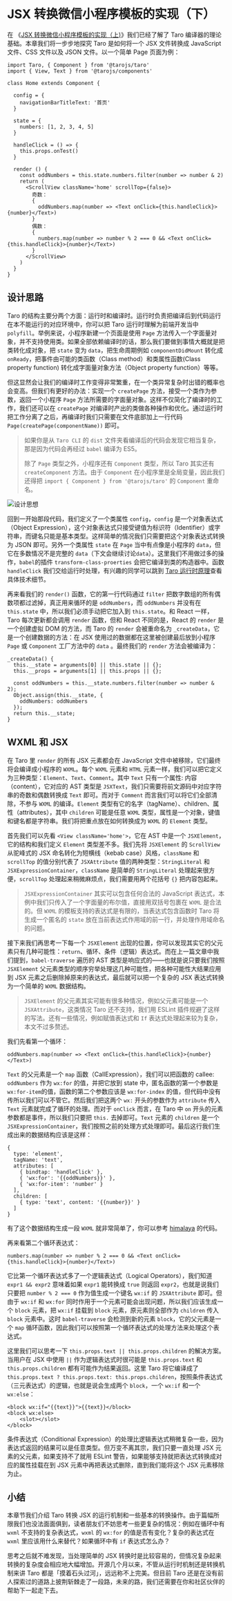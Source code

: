# JSX 转换微信小程序模板的实现（下）

在 《[JSX 转换微信小程序模板的实现（上)](https://juejin.im/book/5b73a131f265da28065fb1cd/section/5b74ec276fb9a009b16d4933)》我们已经了解了 Taro 编译器的理论基础。本章我们将一步步地探究 Taro 是如何将一个 JSX 文件转换成 JavaScript 文件、CSS 文件以及 JSON 文件。以一个简单 Page 页面为例：

```
import Taro, { Component } from '@tarojs/taro'
import { View, Text } from '@tarojs/components'

class Home extends Component {

  config = {
    navigationBarTitleText: '首页'
  }

  state = {
    numbers: [1, 2, 3, 4, 5]
  }

  handleClick = () => {
    this.props.onTest()
  }

  render () {
    const oddNumbers = this.state.numbers.filter(number => number & 2)
    return (
      <ScrollView className='home' scrollTop={false}>
        奇数：
        {
          oddNumbers.map(number => <Text onClick={this.handleClick}>{number}</Text>)
        }
        偶数：
        {
          numbers.map(number => number % 2 === 0 && <Text onClick={this.handleClick}>{number}</Text>)
        }
      </ScrollView>
    )
  }
}

```

## 设计思路

Taro 的结构主要分两个方面：运行时和编译时。运行时负责把编译后到代码运行在本不能运行的对应环境中，你可以把 Taro 运行时理解为前端开发当中 `polyfill`。举例来说，小程序新建一个页面是使用 `Page` 方法传入一个字面量对象，并不支持使用类。如果全部依赖编译时的话，那么我们要做到事情大概就是把类转化成对象，把 `state` 变为 `data`，把生命周期例如 `componentDidMount` 转化成 `onReady`，把事件由可能的类函数（Class method）和类属性函数(Class property function) 转化成字面量对象方法（Object property function）等等。

但这显然会让我们的编译时工作变得非常繁重，在一个类异常复杂时出错的概率也会变高。但我们有更好的办法：实现一个 `createPage` 方法，接受一个类作为参数，返回一个小程序 `Page` 方法所需要的字面量对象。这样不仅简化了编译时的工作，我们还可以在 `createPage` 对编译时产出的类做各种操作和优化。通过运行时把工作分离了之后，再编译时我们只需要在文件底部加上一行代码 `Page(createPage(componentName))` 即可。

> 如果你是从 `Taro CLI` 的 `dist` 文件夹看编译后的代码会发现它相当复杂，那是因为代码会再经过 `babel` 编译为 ES5。
> 
> 除了 `Page` 类型之外，小程序还有 `Component` 类型，所以 Taro 其实还有 `createComponent` 方法。由于 `Component` 在小程序里是全局变量，因此我们还得把 `import { Component } from '@tarojs/taro'` 的 `Component` 重命名。

![设计思想](https://user-gold-cdn.xitu.io/2018/10/8/1665157cb5a81196?w=1920&h=1080&f=jpeg&s=326112)

回到一开始那段代码，我们定义了一个类属性 `config`，`config` 是一个对象表达式（Object Expression），这个对象表达式只接受键值为标识符（Identifier）或字符串，而键名只能是基本类型。这样简单的情况我们只需要把这个对象表达式转换为 JSON 即可。另外一个类属性 `state` 在 `Page` 当中有点像是小程序的 `data`，但它在多数情况不是完整的 `data`（下文会继续讨论`data`）。这里我们不用做过多的操作，`babel`的插件 `transform-class-proerties` 会把它编译到类的构造器中。函数 `handleClick` 我们交给运行时处理，有兴趣的同学可以跳到 [Taro 运行时原理](https://juejin.im/book/5b73a131f265da28065fb1cd/section/5b74ec13e51d4572934a4042)查看具体技术细节。

再来看我们的 `render()` 函数，它的第一行代码通过 `filter` 把数字数组的所有偶数项都过滤掉，真正用来循环的是 `oddNumbers`，而 `oddNumbers` 并没有在 `this.state` 中，所以我们必须手动把它加入到 `this.state`。和 React 一样，Taro 每次更新都会调用 `render` 函数，但和 React 不同的是，React 的 `render` 是一个创建虚拟 DOM 的方法，而 Taro 的 `render` 会被重命名为 `_createData`，它是一个创建数据的方法：在 JSX 使用过的数据都在这里被创建最后放到小程序 `Page` 或 `Component` 工厂方法中的 `data` 。最终我们的 `render` 方法会被编译为：

```
_createData() {
  this.__state = arguments[0] || this.state || {};
  this.__props = arguments[1] || this.props || {};

  const oddNumbers = this.__state.numbers.filter(number => number & 2);
  Object.assign(this.__state, {
    oddNumbers: oddNumbers
  });
  return this.__state;
}

```

## WXML 和 JSX

在 Taro 里 `render` 的所有 JSX 元素都会在 JavaScript 文件中被移除，它们最终将会编译成小程序的 `WXML`。每个 `WXML` 元素和 `HTML` 元素一样，我们可以把它定义为三种类型：`Element`、`Text`、`Comment`。其中 `Text` 只有一个属性: 内容（content），它对应的 AST 类型是 `JSXText`，我们只需要将前文源码中对应字符串的奇数和偶数转换成 `Text` 即可。而对于 `Comment` 而言我们可以将它们全部清除，不参与 `WXML` 的编译。`Element` 类型有它的名字（tagName）、children、属性（attributes），其中 `children` 可能是任意 `WXML` 类型，属性是一个对象，键值和键名都是字符串。我们将把重点放在如何转换成为 `WXML` 的 `Element` 类型。

首先我们可以先看 `<View className='home'>`，它在 AST 中是一个 `JSXElement`，它的结构和我们定义 `Element` 类型差不多。我们先将 `JSXElement` 的 `ScrollView` 从驼峰式的 JSX 命名转化为短横线（kebab case）风格，`className` 和 `scrollTop` 的值分别代表了 `JSXAttribute` 值的两种类型：`StringLiteral` 和 `JSXExpressionContainer`，`className` 是简单的 `StringLiteral` 处理起来很方便，`scrollTop` 处理起来稍微麻烦点，我们需要用两个花括号 `{}` 把内容包起来。

> `JSXExpressionContainer` 其实可以包含任何合法的 JavaScript 表达式，本例中我们只传入了一个字面量的布尔值，直接用双括号包裹在 `WXML` 是合法的。但 `WXML` 的模板支持的表达式是有限的，当表达式包含函数时 Taro 将生成一个匿名的 `state` 放在当前表达式作用域的前一行，并处理作用域命名的问题。

接下来我们再思考一下每一个 `JSXElement` 出现的位置，你可以发现其实它的父元素只有几种可能性：`return`、循环、条件（逻辑）表达式。而在上一篇文章中我们提到，`babel-traverse` 遍历的 AST 类型是响应式的——也就是说只要我们按照 `JSXElement` 父元素类型的顺序穷举处理这几种可能性，把各种可能性大结果应用到 JSX 元素之后删除掉原来的表达式，最后就可以把一个复杂的 JSX 表达式转换为一个简单的 `WXML` 数据结构。

> `JSXElement` 的父元素其实可能有很多种情况，例如父元素可能是一个 `JSXAttribute`，这类情况 Taro 还不支持，我们用 ESLint 插件规避了这样的写法。还有一些情况，例如赋值表达式和 `If` 表达式处理起来较为复杂，本文不过多赘述。

我们先看第一个循环：

```
oddNumbers.map(number => <Text onClick={this.handleClick}>{number}</Text>)

```

`Text` 的父元素是一个 `map` 函数（CallExpression），我们可以把函数的 callee: `oddNumbers` 作为 `wx:for` 的值，并把它放到 state 中，匿名函数的第一个参数是 `wx:for-item`的值，函数的第二个参数应该是 `wx:for-index` 的值，但代码中没有传所以我们可以不管它。然后我们把这两个 `wx:` 开头的参数作为 `attribute` 传入 `Text` 元素就完成了循环的处理。而对于 `onClick` 而言，在 Taro 中 `on` 开头的元素参数都是事件，所以我们只要把 `this.` 去掉即可。`Text` 元素的 `children` 是一个 `JSXExpressionContainer`，我们按照之前的处理方式处理即可。最后这行我们生成出来的数据结构应该是这样：

```
{
  type: 'element',
  tagName: 'text',
  attributes: [
    { bindtap: 'handleClick' },
    { 'wx:for': '{{oddNumbers}}' },
    { 'wx:for-item': 'number' }
  ],
  children: [
    { type: 'text', content: '{{number}}' }
  ]
}

```

有了这个数据结构生成一段 `WXML` 就非常简单了，你可以参考 [himalaya](https://github.com/andrejewski/himalaya/blob/master/src/stringify.js) 的代码。

再来看第二个循环表达式：

```
numbers.map(number => number % 2 === 0 && <Text onClick={this.handleClick}>{number}</Text>)

```

它比第一个循环表达式多了一个逻辑表达式（Logical Operators），我们知道 `expr1 && expr2` 意味着如果 `expr1` 能转换成 `true` 则返回 `expr2`，也就是说我们只要把 `number % 2 === 0` 作为值生成一个键名 `wx:if` 的 `JSXAttribute` 即可。但由于 `wx:if` 和 `wx:for` 同时作用于一个元素可能会出现问题，所以我们应该生成一个 `block` 元素，把 `wx:if` 挂载到 `block` 元素，原元素则全部作为 `children` 传入 `block` 元素中。这时 `babel-traverse` 会检测到新的元素 `block`，它的父元素是一个 `map` 循环函数，因此我们可以按照第一个循环表达式的处理方法来处理这个表达式。

这里我们可以思考一下 `this.props.text || this.props.children` 的解决方案。当用户在 JSX 中使用 `||` 作为逻辑表达式时很可能是 `this.props.text` 和 `this.props.children` 都有可能作为结果返回。这里 Taro 将它编译成了 `this.props.text ? this.props.text: this.props.children`，按照条件表达式（三元表达式）的逻辑，也就是说会生成两个 `block`，一个 `wx:if` 和一个 `wx:else`：

```
<block wx:if="{{text}}">{{text}}</block>
<block wx:else>
    <slot></slot>
</block>

```

条件表达式（Conditional Expression）的处理比逻辑表达式稍微复杂一些，因为表达式返回的结果可以是任意类型。但万变不离其宗，我们只要一直处理 JSX 元素的父元素，如果支持不了就用 ESLint 警告，如果能够支持就把表达式转换成对应的属性挂载在到 JSX 元素中再把表达式删除，直到我们能将这个 JSX 元素移除为止。

## 小结

本章节我们介绍 Taro 转换 JSX 的运行机制和一些基本的转换操作。由于篇幅所限我们也没法面面俱到，读者朋友们不妨思考一些更复杂的情况：例如在循环中有 `wxml` 不支持的复杂表达式，`wxml` 的 `wx:for` 的值是否有变化？复杂的表达式在 `wxml` 里应该用什么来替代？如果循环中有 `if` 表达式怎么办？

思考之后就不难发现，当处理简单的 JSX 转换时是比较容易的，但情况复杂起来转换的复杂度会相应地大幅增加。开源几个月以来，不管从运行时机制还是转换机制来讲 Taro 都是「摸着石头过河」，远远称不上完美。但目前 Taro 还是在没有前人探索过的道路上披荆斩棘走了一段路，未来的路，我们还需要在你和社区伙伴的帮助下一起走下去。